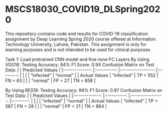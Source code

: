 # MSCS18030_COVID19_DLSpring2020
This repository contains code and results for COVID-19 classification assignment by Deep Learning Spring 2020 course offered at Information Technology University, Lahore, Pakistan. This assignment is only for learning purposes and is not intended to be used for clinical purposes.

Task 1: Load pretrained CNN model and fine-tune FC Layers
By Using VGG16: 
    Testing Accuracy: 94%
    F1 Score: 0.94
    Confusion Matrix on Test Data: 
		|               	|            	  Predicted Values 	           	|
		|:-------------:	|:----------:	|:----------------:	|:--------:	|
		|               	|            	|    “infected”    	| “normal” 	|
		| Actual Values 	| “infected” 	|     TP = 552     	|  FN = 63 	|
		|               	|  “normal”  	|      FP = 27     	| TN = 858 	|
		
By Using RES18: 
    Testing Accuracy: 96%
    F1 Score: 0.97
    Confusion Matrix on Test Data: 
		|               	|            	  Predicted Values 	           	|
		|:-------------:	|:----------:	|:----------------:	|:--------:	|
		|               	|            	|    “infected”    	| “normal” 	|
		| Actual Values 	| “infected” 	|     TP = 587     	|  FN = 28 	|
		|               	|  “normal”  	|      FP = 21     	| TN = 864 	|
